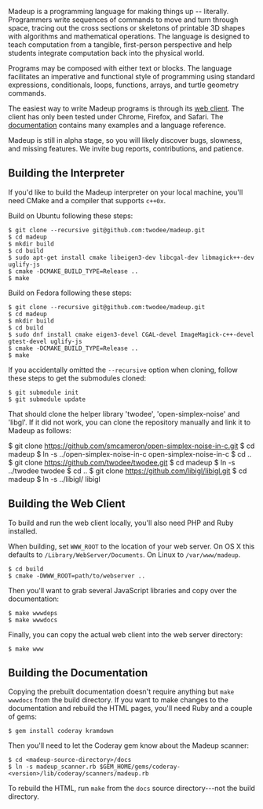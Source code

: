 Madeup is a programming language for making things up -- literally. Programmers write sequences of commands to move and turn through space, tracing out the cross sections or skeletons of printable 3D shapes with algorithms and mathematical operations. The language is designed to teach computation from a tangible, first-person perspective and help students integrate computation back into the physical world.

Programs may be composed with either text or blocks. The language facilitates an imperative and functional style of programming using standard expressions, conditionals, loops, functions, arrays, and turtle geometry commands.

The easiest way to write Madeup programs is through its [web client](http://madeup.xyz). The client has only been tested under Chrome, Firefox, and Safari. The [documentation](http://madeup.xyz/docs/introduction.html) contains many examples and a language reference.

Madeup is still in alpha stage, so you will likely discover bugs, slowness, and missing features. We invite bug reports, contributions, and patience.

## Building the Interpreter
If you'd like to build the Madeup interpreter on your local machine, you'll need CMake and a compiler that supports `c++0x`.

Build on Ubuntu following these steps:

    $ git clone --recursive git@github.com:twodee/madeup.git
    $ cd madeup
    $ mkdir build
    $ cd build
    $ sudo apt-get install cmake libeigen3-dev libcgal-dev libmagick++-dev uglify-js
    $ cmake -DCMAKE_BUILD_TYPE=Release ..
    $ make 

Build on Fedora following these steps:

    $ git clone --recursive git@github.com:twodee/madeup.git
    $ cd madeup
    $ mkdir build
    $ cd build
    $ sudo dnf install cmake eigen3-devel CGAL-devel ImageMagick-c++-devel gtest-devel uglify-js
    $ cmake -DCMAKE_BUILD_TYPE=Release ..
    $ make

If you accidentally omitted the `--recursive` option when cloning, follow these steps to get the submodules cloned:

    $ git submodule init
    $ git submodule update

That should clone the helper library 'twodee', 'open-simplex-noise' and 'libgl'. If it did not work, you can clone the repository manually and link it to Madeup as follows:

   $ git clone https://github.com/smcameron/open-simplex-noise-in-c.git
   $ cd madeup
   $ ln -s ../open-simplex-noise-in-c open-simplex-noise-in-c
   $ cd ..
   $ git clone https://github.com/twodee/twodee.git
   $ cd madeup
   $ ln -s ../twodee twodee
   $ cd ..
   $ git clone https://github.com/libigl/libigl.git
   $ cd madeup
   $ ln -s ../libigl/ libigl

## Building the Web Client
To build and run the web client locally, you'll also need PHP and Ruby installed.

When building, set `WWW_ROOT` to the location of your web server. On OS X this defaults to `/Library/WebServer/Documents`. On Linux to `/var/www/madeup`.

    $ cd build
    $ cmake -DWWW_ROOT=path/to/webserver ..

Then you'll want to grab several JavaScript libraries and copy over the documentation:

    $ make wwwdeps
    $ make wwwdocs

Finally, you can copy the actual web client into the web server directory:

    $ make www

## Building the Documentation
Copying the prebuilt documentation doesn't require anything but `make wwwdocs` from the build directory. If you want to make changes to the documentation and rebuild the HTML pages, you'll need Ruby and a couple of gems:

    $ gem install coderay kramdown

Then you'll need to let the Coderay gem know about the Madeup scanner:

    $ cd <madeup-source-directory>/docs
    $ ln -s madeup_scanner.rb $GEM_HOME/gems/coderay-<version>/lib/coderay/scanners/madeup.rb

To rebuild the HTML, run `make` from the `docs` source directory---not the build directory.
